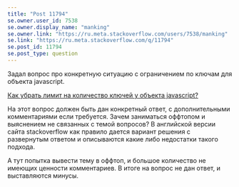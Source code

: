 ```yaml
---
title: "Post 11794"
se.owner.user_id: 7538
se.owner.display_name: "manking"
se.owner.link: "https://ru.meta.stackoverflow.com/users/7538/manking"
se.link: "https://ru.meta.stackoverflow.com/q/11794"
se.post_id: 11794
se.post_type: question
---
```

<p>Задал вопрос про конкретную ситуацию с ограничением по ключам для объекта javascript.</p>
<p><a href="https://ru.stackoverflow.com/questions/1349042/%d0%9a%d0%b0%d0%ba-%d1%83%d0%b1%d1%80%d0%b0%d1%82%d1%8c-%d0%bb%d0%b8%d0%bc%d0%b8%d1%82-%d0%bd%d0%b0-%d0%ba%d0%be%d0%bb%d0%b8%d1%87%d0%b5%d1%81%d1%82%d0%b2%d0%be-%d0%ba%d0%bb%d1%8e%d1%87%d0%b5%d0%b9-%d1%83-%d0%be%d0%b1%d1%8a%d0%b5%d0%ba%d1%82%d0%b0-javascript">Как убрать лимит на количество ключей у объекта javascript?</a></p>
<p>На этот вопрос должен быть дан конкретный ответ, с дополнительными комментариями если требуется. Зачем заниматься оффтопом и выяснением не связанных с темой вопросов?
В английской версии сайта stackoverflow как правило дается вариант решения с развернутым ответом и описываются какие либо недостатки такого подхода.</p>
<p>А тут попытка вывести тему в оффтоп, и большое количество не имеющих ценности комментариев. В итоге на вопрос не дан ответ, и выставляются минусы.</p>
